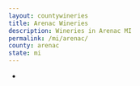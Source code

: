 ```yaml
---
layout: countywineries
title: Arenac Wineries
description: Wineries in Arenac MI
permalink: /mi/arenac/
county: arenac
state: mi
---
```

-
